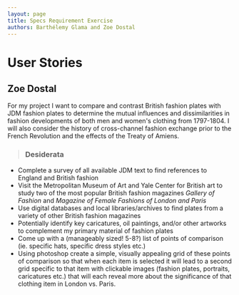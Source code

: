 ```yaml
---
layout: page
title: Specs Requirement Exercise
authors: Barthélemy Glama and Zoe Dostal
---
```



# User Stories 

## Zoe Dostal 
For my project I want to compare and contrast British fashion plates with JDM fashion plates to determine the mutual influences and dissimilarities in fashion developments of both men and women's clothing from 1797-1804. I will also consider the history of cross-channel fashion exchange prior to the French Revolution and the effects of the Treaty of Amiens. 

> ### Desiderata
* Complete a survey of all available JDM text to find references to England and British fashion
* Visit the Metropolitan Museum of Art and Yale Center for British art to study two of the most popular British fashion magazines *Gallery of Fashion* and *Magazine of Female Fashions of London and Paris*
* Use digital databases and local libraries/archives to find plates from a variety of other British fashion magazines
* Potentially identify key caricatures, oil paintings, and/or other artworks to complement my primary material of fashion plates
* Come up with a (manageably sized! 5-8?) list of points of comparison (ie. specific hats, specific dress styles etc.)
* Using photoshop create a simple, visually appealing grid of these points of comparison so that when each item is selected it will lead to a second grid specific to that item with clickable images (fashion plates, portraits, caricatures etc.) that will each reveal more about the significance of that clothing item in London vs. Paris.


